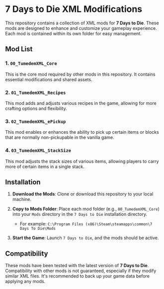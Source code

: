 # 7 Days to Die XML Modifications

This repository contains a collection of XML mods for **7 Days to Die**. These mods are designed to enhance and customize your gameplay experience. Each mod is contained within its own folder for easy management.

## Mod List

### 1. `00_TumedemXML_Core`
This is the core mod required by other mods in this repository. It contains essential modifications and shared assets.

### 2. `01_TumedemXML_Recipes`
This mod adds and adjusts various recipes in the game, allowing for more crafting options and flexibility.

### 3. `02_TumedemXML_ePickup`
This mod enables or enhances the ability to pick up certain items or blocks that are normally non-pickupable in the vanilla game.

### 4. `03_TumedemXML_StackSize`
This mod adjusts the stack sizes of various items, allowing players to carry more of certain items in a single stack.

## Installation

1. **Download the Mods**: Clone or download this repository to your local machine.

2. **Copy to Mods Folder**: Place each mod folder (e.g., `00_TumedemXML_Core`) into your `Mods` directory in the `7 Days to Die` installation directory.
   - For example: `C:\Program Files (x86)\Steam\steamapps\common\7 Days To Die\Mods`

3. **Start the Game**: Launch `7 Days to Die`, and the mods should be active.

## Compatibility

These mods have been tested with the latest version of **7 Days to Die**. Compatibility with other mods is not guaranteed, especially if they modify similar XML files. It's recommended to back up your game data before applying any mods.

